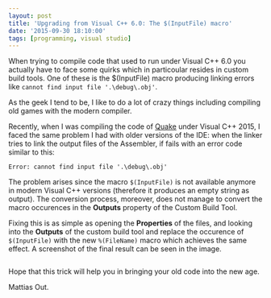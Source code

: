 ```yaml
---
layout: post
title: 'Upgrading from Visual C++ 6.0: The $(InputFile) macro'
date: '2015-09-30 18:10:00'
tags: [programming, visual studio]
---
```

When trying to compile code that used to run under Visual C++ 6.0 you actually
have to face some quirks which in particoular resides in custom build tools. 
One of these is the $(InputFile) macro producing linking errors like 
`cannot find input file '.\debug\.obj'`.

As the geek I tend to be, I like to do a lot of crazy things including compiling
old games with the modern compiler. 

Recently, when I was compiling the code of [Quake](https://github.com/id-Software/Quake)
under Visual C++ 2015, I faced the same problem I had with older versions of the IDE:
when the linker tries to link the output files of the Assembler, if fails with 
an error code similar to this:

```
Error: cannot find input file '.\debug\.obj'
```

The problem arises since the macro `$(InputFile)` is not available anymore in 
modern Visual C++ versions (therefore it produces an empty string as output). The
conversion process, moreover, does not manage to convert the macro occurences in the 
**Outputs** property of the Custom Build Tool.

Fixing this is as simple as opening the **Properties** of the files, and looking
into the **Outputs** of the custom build tool and replace the occurence of `$(InputFile)`
with the new `%(FileName)` macro which achieves the same effect. 
A screenshot of the final result can be seen in the image.

<img data-src="//res.cloudinary.com/mattiascibien/image/upload/v1443620784/visual_studio_cbt_gtqgws.png" class="img-responsive cld-responsive">

Hope that this trick will help you in bringing your old code into the new age.

Mattias Out.